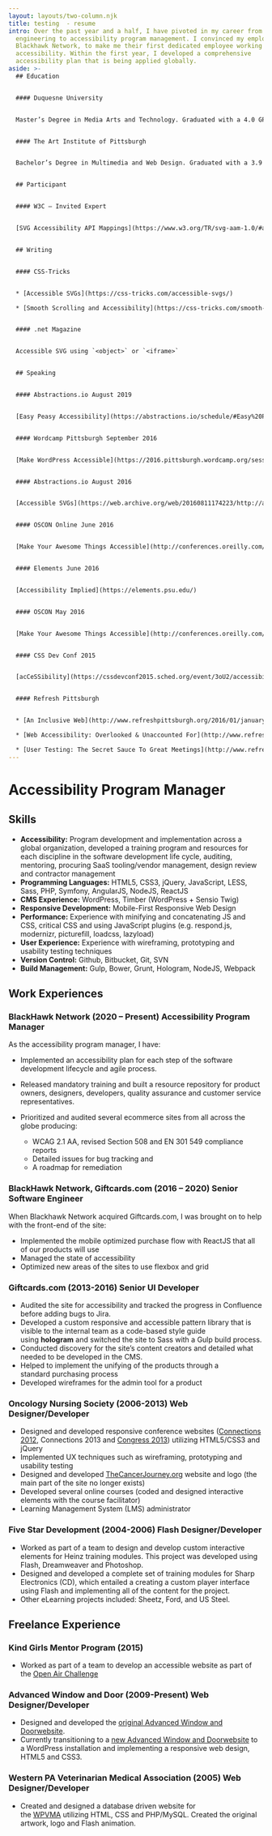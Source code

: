 ```yaml
---
layout: layouts/two-column.njk
title: testing  - resume
intro: Over the past year and a half, I have pivoted in my career from
  engineering to accessibility program management. I convinced my employer,
  Blackhawk Network, to make me their first dedicated employee working on web
  accessibility. Within the first year, I developed a comprehensive
  accessibility plan that is being applied globally.
aside: >-
  ## Education


  #### Duquesne University


  Master’s Degree in Media Arts and Technology. Graduated with a 4.0 GPA.


  #### The Art Institute of Pittsburgh


  Bachelor’s Degree in Multimedia and Web Design. Graduated with a 3.9 and on the Dean’s List.


  ## Participant


  #### W3C – Invited Expert


  [SVG Accessibility API Mappings](https://www.w3.org/TR/svg-aam-1.0/#ack_group)


  ## Writing


  #### CSS-Tricks


  * [Accessible SVGs](https://css-tricks.com/accessible-svgs/)

  * [Smooth Scrolling and Accessibility](https://css-tricks.com/smooth-scrolling-accessibility/)


  #### .net Magazine


  Accessible SVG using `<object>` or `<iframe>`


  ## Speaking


  #### Abstractions.io August 2019


  [Easy Peasy Accessibility](https://abstractions.io/schedule/#Easy%20Peasy%20Accessibility-Heather%20Migliorisi)


  #### Wordcamp Pittsburgh September 2016


  [Make WordPress Accessible](https://2016.pittsburgh.wordcamp.org/session/make-wordpress-accessible/)


  #### Abstractions.io August 2016


  [Accessible SVGs](https://web.archive.org/web/20160811174223/http://abstractions.io/schedule/#session-full-32)


  #### OSCON Online June 2016


  [Make Your Awesome Things Accessible](http://conferences.oreilly.com/oscon/open-source-us/public/schedule/detail/48453)


  #### Elements June 2016


  [Accessibility Implied](https://elements.psu.edu/)


  #### OSCON May 2016


  [Make Your Awesome Things Accessible](http://conferences.oreilly.com/oscon/open-source-us/public/schedule/detail/48453)


  #### CSS Dev Conf 2015


  [acCeSSibility](https://cssdevconf2015.sched.org/event/3oU2/accessibility-a11ycss)


  #### Refresh Pittsburgh


  * [An Inclusive Web](http://www.refreshpittsburgh.org/2016/01/january-2016-meetup/) – Thursday, January 28th, 2016

  * [Web Accessibility: Overlooked & Unaccounted For](http://www.refreshpittsburgh.org/2014/09/pittsburgh-accessibility-group-joint-meetup-sept-2014/) – September, 2014

  * [User Testing: The Secret Sauce To Great Meetings](http://www.refreshpittsburgh.org/2013/08/august-2013-meetup/) – August, 2013
---
```

# Accessibility Program Manager

## Skills

* **Accessibility:** Program development and implementation across a global organization, developed a training program and resources for each discipline in the software development life cycle, auditing, mentoring, procuring SaaS tooling/vendor management, design review and contractor management 
* **Programming Languages:** HTML5, CSS3, jQuery, JavaScript, LESS, Sass, PHP, Symfony, AngularJS, NodeJS, ReactJS
* **CMS Experience:** WordPress, Timber (WordPress + Sensio Twig)
* **Responsive Development:** Mobile-First Responsive Web Design
* **Performance:** Experience with minifying and concatenating JS and CSS, critical CSS and using JavaScript plugins (e.g. respond.js, modernizr, picturefill, loadcss, lazyload)
* **User Experience:** Experience with wireframing, prototyping and usability testing techniques
* **Version Control:** Github, Bitbucket, Git, SVN
* **Build Management:** Gulp, Bower, Grunt, Hologram, NodeJS, Webpack

## Work Experiences

### BlackHawk Network (2020 – Present) Accessibility Program Manager

As the accessibility program manager, I have:

* Implemented an accessibility plan for each step of the software development lifecycle and agile process.
* Released mandatory training and built a resource repository for product owners, designers, developers, quality assurance and customer service representatives.
* Prioritized and audited several ecommerce sites from all across the globe producing:

  * WCAG 2.1 AA, revised Section 508 and EN 301 549 compliance reports
  * Detailed issues for bug tracking and
  * A roadmap for remediation

### BlackHawk Network, Giftcards.com (2016 – 2020) Senior Software Engineer

When Blackhawk Network acquired Giftcards.com, I was brought on to help with the front-end of the site:

* Implemented the mobile optimized purchase flow with ReactJS that all of our products will use
* Managed the state of accessibility
* Optimized new areas of the sites to use flexbox and grid

### Giftcards.com (2013-2016) Senior UI Developer

* Audited the site for accessibility and tracked the progress in Confluence before adding bugs to Jira.
* Developed a custom responsive and accessible pattern library that is visible to the internal team as a code-based style guide using **hologram** and switched the site to Sass with a Gulp build process.
* Conducted discovery for the site’s content creators and detailed what needed to be developed in the CMS.
* Helped to implement the unifying of the products through a standard purchasing process
* Developed wireframes for the admin tool for a product

### Oncology Nursing Society (2006-2013) Web Designer/Developer

* Designed and developed responsive conference websites ([Connections 2012](https://web.archive.org/web/20120930071721/http://connections.ons.org:80/), Connections 2013 and [Congress 2013](https://web.archive.org/web/20130605025615/http://ibuilder.ons.org)) utilizing HTML5/CSS3 and jQuery
* Implemented UX techniques such as wireframing, prototyping and usability testing
* Designed and developed [TheCancerJourney.org](https://web.archive.org/web/20140106071808/http://thecancerjourney.org/ "Thank you, way back machine!!!") website and logo (the main part of the site no longer exists)
* Developed several online courses (coded and designed interactive elements with the course facilitator)
* Learning Management System (LMS) administrator

### Five Star Development (2004-2006) Flash Designer/Developer

* Worked as part of a team to design and develop custom interactive elements for Heinz training modules. This project was developed using Flash, Dreamweaver and Photoshop.
* Designed and developed a complete set of training modules for Sharp Electronics (CD), which entailed a creating a custom player interface using Flash and implementing all of the content for the project.
* Other eLearning projects included: Sheetz, Ford, and US Steel.

## Freelance Experience

### Kind Girls Mentor Program (2015)

* Worked as part of a team to develop an accessible website as part of the [Open Air Challenge](http://air-rallies.org/)

### Advanced Window and Door (2009-Present) Web Designer/Developer

* Designed and developed the [original Advanced Window and Doorwebsite](https://advanced-window-pa.com/).
* Currently transitioning to a [new Advanced Window and Doorwebsite](http://www.advanced-window.com/) to a WordPress installation and implementing a responsive web design, HTML5 and CSS3.

### Western PA Veterinarian Medical Association (2005) Web Designer/Developer

* Created and designed a database driven website for the [WPVMA](http://www.wpvma.org/) utilizing HTML, CSS and PHP/MySQL. Created the original artwork, logo and Flash animation.